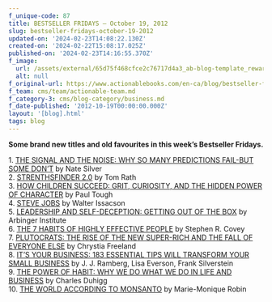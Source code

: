 ```yaml
---
f_unique-code: 87
title: BESTSELLER FRIDAYS – October 19, 2012
slug: bestseller-fridays-october-19-2012
updated-on: '2024-02-23T14:08:22.130Z'
created-on: '2024-02-22T15:08:17.025Z'
published-on: '2024-02-23T14:16:55.370Z'
f_image:
  url: /assets/external/65d75f468cfce2c76717d4a3_ab-blog-template_reward.jpeg
  alt: null
f_original-url: https://www.actionablebooks.com/en-ca/blog/bestseller-fridays-october-19-2012/
f_team: cms/team/actionable-team.md
f_category-3: cms/blog-category/business.md
f_date-published: '2012-10-19T00:00:00.000Z'
layout: '[blog].html'
tags: blog
---
```


**Some brand new titles and old favourites in this week’s Bestseller Fridays.**

1\. [THE SIGNAL AND THE NOISE: WHY SO MANY PREDICTIONS FAIL-BUT SOME DON’T](http://www.amazon.com/gp/product/159420411X/ref=as_li_qf_sp_asin_il_tl?ie=UTF8&camp=1789&creative=9325&creativeASIN=159420411X&linkCode=as2&tag=gooseducmedi-20) by Nate Silver  
2\. [STRENTHSFINDER 2.0](http://www.amazon.com/gp/product/159562015X/ref=as_li_qf_sp_asin_il_tl?ie=UTF8&tag=gooseducmedi-20&linkCode=as2&camp=1789&creative=9325&creativeASIN=159562015X) by Tom Rath  
3\. [HOW CHILDREN SUCCEED: GRIT, CURIOSITY, AND THE HIDDEN POWER OF CHARACTER](http://www.amazon.com/gp/product/0547564651/ref=as_li_qf_sp_asin_il_tl?ie=UTF8&camp=1789&creative=9325&creativeASIN=0547564651&linkCode=as2&tag=gooseducmedi-20) by Paul Tough  
4\. [STEVE JOBS](http://www.amazon.com/gp/product/1451648537/ref=as_li_qf_sp_asin_il_tl?ie=UTF8&tag=gooseducmedi-20&linkCode=as2&camp=1789&creative=9325&creativeASIN=1451648537) by Walter Issacson  
5\. [LEADERSHIP AND SELF-DECEPTION: GETTING OUT OF THE BOX](http://www.amazon.com/gp/product/1576759776/ref=as_li_qf_sp_asin_il_tl?ie=UTF8&camp=1789&creative=9325&creativeASIN=1576759776&linkCode=as2&tag=gooseducmedi-20) by Arbinger Institute  
6\. [THE 7 HABITS OF HIGHLY EFFECTIVE PEOPLE](http://www.amazon.com/gp/product/0743269519/ref=as_li_qf_sp_asin_il_tl?ie=UTF8&camp=1789&creative=9325&creativeASIN=0743269519&linkCode=as2&tag=gooseducmedi-20) by Stephen R. Covey  
7\. [PLUTOCRATS: THE RISE OF THE NEW SUPER-RICH AND THE FALL OF EVERYONE ELSE](http://www.amazon.com/gp/product/1846142520/ref=as_li_qf_sp_asin_il_tl?ie=UTF8&camp=1789&creative=9325&creativeASIN=1846142520&linkCode=as2&tag=gooseducmedi-20) by Chrystia Freeland  
8\. [IT’S YOUR BUSINESS: 183 ESSENTIAL TIPS WILL TRANSFORM YOUR SMALL BUSINESS](http://www.amazon.com/gp/product/1455509000/ref=as_li_qf_sp_asin_il_tl?ie=UTF8&camp=1789&creative=9325&creativeASIN=1455509000&linkCode=as2&tag=gooseducmedi-20) by J. J. Ramberg, Lisa Everson, Frank Silverstein  
9\. [THE POWER OF HABIT: WHY WE DO WHAT WE DO IN LIFE AND BUSINESS](http://www.amazon.com/gp/product/1400069289/ref=as_li_qf_sp_asin_il_tl?ie=UTF8&tag=gooseducmedi-20&linkCode=as2&camp=1789&creative=9325&creativeASIN=1400069289) by Charles Duhigg  
10\. [THE WORLD ACCORDING TO MONSANTO](http://www.amazon.com/gp/product/1595587098/ref=as_li_qf_sp_asin_il_tl?ie=UTF8&camp=1789&creative=9325&creativeASIN=1595587098&linkCode=as2&tag=gooseducmedi-20) by Marie-Monique Robin
